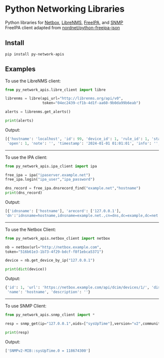 
# Python Networking Libraries

Python libraries for [Netbox](https://github.com/netbox-community/netbox), [LibreNMS](https://github.com/librenms/librenms), [FreeIPA](https://github.com/freeipa/freeipa), and [SNMP](https://github.com/lextudio/pysnmp)\
FreeIPA client adapted from [nordnet/python-freeipa-json](https://github.com/nordnet/python-freeipa-json)

## Install

```
pip install py-network-apis
```
## Examples

To use the LibreNMS client:

```python
from py_network_apis.libre_client import libre

librenms = libre(api_url="http://librenms.org/api/v0",
                 token="04ec2439-cf1b-4d1f-aa60-9b0da99b6eab")

alerts = librenms.get_alerts()

print(alerts)
```
Output:
```python
[{'hostname': 'localhost', 'id': 99, 'device_id': 1, 'rule_id': 1, 'state': 1, 'alerted': 1,
 'open': 1, 'note': '', 'timestamp': '2024-01-01 01:01:01', 'info': '', 'severity': 'critical'}]

```
---

To use the IPA client:

```python
from py_network_apis.ipa_client import ipa

free_ipa = ipa("ipaserver.example.net")
free_ipa.login("ipa_user","ipa_password")

dns_record = free_ipa.dnsrecord_find("example.net","hostname")
print(dns_record)
```
Output:

```python
[{'idnsname': ['hostname'], 'arecord': ['127.0.0.1'], 
'dn':'idnsname=hostname,idnsname=example.net.,cn=dns,dc=example,dc=net'}]

```
---
To use the Netbox Client:
```python
from py_network_apis.netbox_client import netbox

nb = netbox(url="http://netbox.example.com",
token="516b61e3-1b73-4f29-bdcf-f8f1ebca5371")

device = nb.get_device_by_ip("127.0.0.1")

print(dict(device))
```
Output:
```python
{'id': 1, 'url': 'https://netbox.example.com/api/dcim/devices/1/', 'display': 'hostname',
 'name': 'hostname', 'description': ''}
```
---

To use SNMP Client:
```python
from py_network_apis.snmp_client import *

resp = snmp_get(ip="127.0.0.1",oids=["sysUpTime"],version="v2",community="public",port=161)

print(resp)
```
Output:
```python
['SNMPv2-MIB::sysUpTime.0 = 118674300']
```
